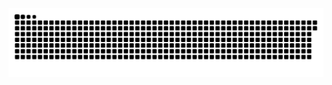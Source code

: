 <picture>
  <source media="(prefers-color-scheme: dark)" srcset="https://raw.githubusercontent.com/MarineHakobyan/MarineHakobyan/8edbbe0096b4d3124ecc54b1929fb7d14e1ea9f0/github-contribution-grid-snake-dark.svg" />
  <source media="(prefers-color-scheme: light)" srcset="https://raw.githubusercontent.com/MarineHakobyan/MarineHakobyan/8edbbe0096b4d3124ecc54b1929fb7d14e1ea9f0/github-contribution-grid-snake.svg" />
  <img alt="github-snake" src="https://raw.githubusercontent.com/MarineHakobyan/MarineHakobyan/8edbbe0096b4d3124ecc54b1929fb7d14e1ea9f0/github-contribution-grid-snake-dark.svg" />
</picture>
